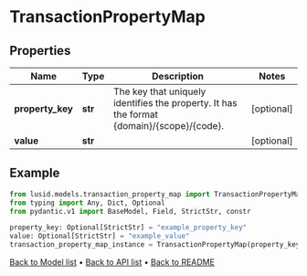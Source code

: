 # TransactionPropertyMap

## Properties
Name | Type | Description | Notes
------------ | ------------- | ------------- | -------------
**property_key** | **str** | The key that uniquely identifies the property. It has the format {domain}/{scope}/{code}. | [optional] 
**value** | **str** |  | [optional] 
## Example

```python
from lusid.models.transaction_property_map import TransactionPropertyMap
from typing import Any, Dict, Optional
from pydantic.v1 import BaseModel, Field, StrictStr, constr

property_key: Optional[StrictStr] = "example_property_key"
value: Optional[StrictStr] = "example_value"
transaction_property_map_instance = TransactionPropertyMap(property_key=property_key, value=value)

```

[Back to Model list](../README.md#documentation-for-models) &#8226; [Back to API list](../README.md#documentation-for-api-endpoints) &#8226; [Back to README](../README.md)


